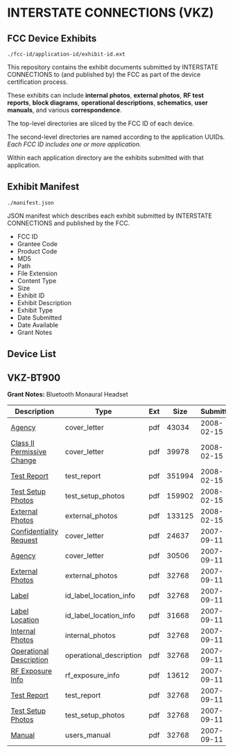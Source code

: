 # INTERSTATE CONNECTIONS (VKZ)
## FCC Device Exhibits

```
./fcc-id/application-id/exhibit-id.ext
```

This repository contains the exhibit documents submitted by INTERSTATE CONNECTIONS to (and published by) the FCC as part of the device certification process.

These exhibits can include **internal photos**, **external photos**, **RF test reports**, **block diagrams**, **operational descriptions**, **schematics**, **user manuals**, and various **correspondence**.

The top-level directories are sliced by the FCC ID of each device.

The second-level directories are named according to the application UUIDs. *Each FCC ID includes one or more application.*

Within each application directory are the exhibits submitted with that application. 

## Exhibit Manifest

```
./manifest.json
```

JSON manifest which describes each exhibit submitted by INTERSTATE CONNECTIONS and published by the FCC.

- FCC ID
- Grantee Code
- Product Code
- MD5
- Path
- File Extension
- Content Type
- Size
- Exhibit ID
- Exhibit Description
- Exhibit Type
- Date Submitted
- Date Available
- Grant Notes

## Device List
## VKZ-BT900
**Grant Notes:** Bluetooth Monaural Headset

| Description | Type | Ext | Size | Submitted | Available |
| ----------- | ---- | --- | ---- | --------- | --------- |
| [Agency](VKZ-BT900/3416626a3fb403f163215820ef7549b7/902722.pdf) | cover_letter | pdf | 43034 | 2008-02-15 | 2008-02-15 |
| [Class II Permissive Change](VKZ-BT900/3416626a3fb403f163215820ef7549b7/902723.pdf) | cover_letter | pdf | 39978 | 2008-02-15 | 2008-02-15 |
| [Test Report](VKZ-BT900/3416626a3fb403f163215820ef7549b7/902720.pdf) | test_report | pdf | 351994 | 2008-02-15 | 2008-02-15 |
| [Test Setup Photos](VKZ-BT900/3416626a3fb403f163215820ef7549b7/902721.pdf) | test_setup_photos | pdf | 159902 | 2008-02-15 | 2008-02-15 |
| [External Photos](VKZ-BT900/3416626a3fb403f163215820ef7549b7/902719.pdf) | external_photos | pdf | 133125 | 2008-02-15 | 2008-02-15 |
| [Confidentiality Request](VKZ-BT900/04e980a728f21e59e2d007fe70f763db/841462.pdf) | cover_letter | pdf | 24637 | 2007-09-11 | 2007-09-11 |
| [Agency](VKZ-BT900/04e980a728f21e59e2d007fe70f763db/841463.pdf) | cover_letter | pdf | 30506 | 2007-09-11 | 2007-09-11 |
| [External Photos](VKZ-BT900/04e980a728f21e59e2d007fe70f763db/841452.pdf) | external_photos | pdf | 32768 | 2007-09-11 | 2007-09-11 |
| [Label](VKZ-BT900/04e980a728f21e59e2d007fe70f763db/841453.pdf) | id_label_location_info | pdf | 32768 | 2007-09-11 | 2007-09-11 |
| [Label Location](VKZ-BT900/04e980a728f21e59e2d007fe70f763db/841454.pdf) | id_label_location_info | pdf | 31668 | 2007-09-11 | 2007-09-11 |
| [Internal Photos](VKZ-BT900/04e980a728f21e59e2d007fe70f763db/841455.pdf) | internal_photos | pdf | 32768 | 2007-09-11 | 2007-09-11 |
| [Operational Description](VKZ-BT900/04e980a728f21e59e2d007fe70f763db/841456.pdf) | operational_description | pdf | 32768 | 2007-09-11 | 2007-09-11 |
| [RF Exposure Info](VKZ-BT900/04e980a728f21e59e2d007fe70f763db/841461.pdf) | rf_exposure_info | pdf | 13612 | 2007-09-11 | 2007-09-11 |
| [Test Report](VKZ-BT900/04e980a728f21e59e2d007fe70f763db/841458.pdf) | test_report | pdf | 32768 | 2007-09-11 | 2007-09-11 |
| [Test Setup Photos](VKZ-BT900/04e980a728f21e59e2d007fe70f763db/841459.pdf) | test_setup_photos | pdf | 32768 | 2007-09-11 | 2007-09-11 |
| [Manual](VKZ-BT900/04e980a728f21e59e2d007fe70f763db/841460.pdf) | users_manual | pdf | 32768 | 2007-09-11 | 2007-09-11 |
